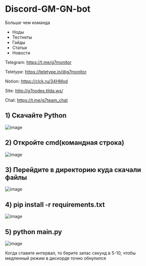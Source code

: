 # Discord-GM-GN-bot

Больше чем команда

- Ноды
- Тестнеты
- Гайды
- Статьи
- Новости

Telegram: https://t.me/g7monitor

Teletype: https://teletype.in/@g7monitor

Notion: https://clck.ru/34HMxd

Site: http://g7nodes.tilda.ws/

Chat: https://t.me/g7team_chat

## 1) Скачайте Python

![image](https://github.com/MaloyMeee/Discord-GM-GN-bot/assets/59707245/3fdb819f-f059-4d58-8f00-57e8b24782c3)

## 2) Откройте cmd(командная строка)

![image](https://github.com/MaloyMeee/Discord-GM-GN-bot/assets/59707245/640a356e-8560-4992-bc87-f5a2005af03c)

## 3) Перейдите в директорию куда скачали файлы

![image](https://github.com/MaloyMeee/Discord-GM-GN-bot/assets/59707245/2619b0b1-0f0e-44f7-b5df-171af488bf2d)

## 4) pip install -r requirements.txt

![image](https://github.com/MaloyMeee/Discord-GM-GN-bot/assets/59707245/48f07bdf-f514-4d0f-bc8e-e160b526d38a)

## 5) python main.py

![image](https://github.com/MaloyMeee/Discord-GM-GN-bot/assets/59707245/ff4ffc4c-b979-4473-9d34-0e458aa0e889)


Когда ставите интервал, то берите запас секунд в 5-10, чтобы медленный режим в дискорде точно обнулился
